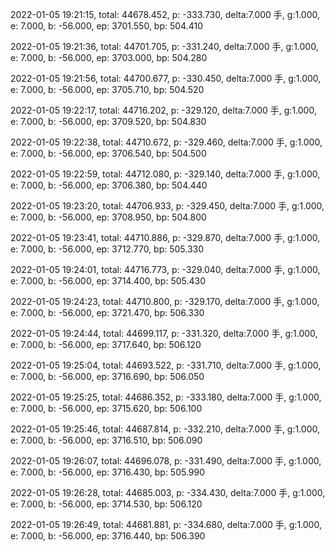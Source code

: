 2022-01-05 19:21:15, total: 44678.452, p: -333.730, delta:7.000 手, g:1.000, e: 7.000, b: -56.000, ep: 3701.550, bp: 504.410

2022-01-05 19:21:36, total: 44701.705, p: -331.240, delta:7.000 手, g:1.000, e: 7.000, b: -56.000, ep: 3703.000, bp: 504.280

2022-01-05 19:21:56, total: 44700.677, p: -330.450, delta:7.000 手, g:1.000, e: 7.000, b: -56.000, ep: 3705.710, bp: 504.520

2022-01-05 19:22:17, total: 44716.202, p: -329.120, delta:7.000 手, g:1.000, e: 7.000, b: -56.000, ep: 3709.520, bp: 504.830

2022-01-05 19:22:38, total: 44710.672, p: -329.460, delta:7.000 手, g:1.000, e: 7.000, b: -56.000, ep: 3706.540, bp: 504.500

2022-01-05 19:22:59, total: 44712.080, p: -329.140, delta:7.000 手, g:1.000, e: 7.000, b: -56.000, ep: 3706.380, bp: 504.440

2022-01-05 19:23:20, total: 44706.933, p: -329.450, delta:7.000 手, g:1.000, e: 7.000, b: -56.000, ep: 3708.950, bp: 504.800

2022-01-05 19:23:41, total: 44710.886, p: -329.870, delta:7.000 手, g:1.000, e: 7.000, b: -56.000, ep: 3712.770, bp: 505.330

2022-01-05 19:24:01, total: 44716.773, p: -329.040, delta:7.000 手, g:1.000, e: 7.000, b: -56.000, ep: 3714.400, bp: 505.430

2022-01-05 19:24:23, total: 44710.800, p: -329.170, delta:7.000 手, g:1.000, e: 7.000, b: -56.000, ep: 3721.470, bp: 506.330

2022-01-05 19:24:44, total: 44699.117, p: -331.320, delta:7.000 手, g:1.000, e: 7.000, b: -56.000, ep: 3717.640, bp: 506.120

2022-01-05 19:25:04, total: 44693.522, p: -331.710, delta:7.000 手, g:1.000, e: 7.000, b: -56.000, ep: 3716.690, bp: 506.050

2022-01-05 19:25:25, total: 44686.352, p: -333.180, delta:7.000 手, g:1.000, e: 7.000, b: -56.000, ep: 3715.620, bp: 506.100

2022-01-05 19:25:46, total: 44687.814, p: -332.210, delta:7.000 手, g:1.000, e: 7.000, b: -56.000, ep: 3716.510, bp: 506.090

2022-01-05 19:26:07, total: 44696.078, p: -331.490, delta:7.000 手, g:1.000, e: 7.000, b: -56.000, ep: 3716.430, bp: 505.990

2022-01-05 19:26:28, total: 44685.003, p: -334.430, delta:7.000 手, g:1.000, e: 7.000, b: -56.000, ep: 3714.530, bp: 506.120

2022-01-05 19:26:49, total: 44681.881, p: -334.680, delta:7.000 手, g:1.000, e: 7.000, b: -56.000, ep: 3716.440, bp: 506.390